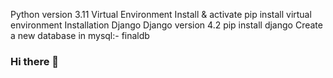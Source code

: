 Python version 3.11 
Virtual Environment Install & activate 
pip install virtual environment 
Installation Django 
Django version 4.2
pip install django
Create a new database in mysql:- finaldb


### Hi there 👋

<!--
**SuragSunil/SuragSunil** is a ✨ _special_ ✨ repository because its `README.md` (this file) appears on your GitHub profile.

Here are some ideas to get you started:

- 🔭 I’m currently working on ...
- 🌱 I’m currently learning ...
- 👯 I’m looking to collaborate on ...
- 🤔 I’m looking for help with ...
- 💬 Ask me about ...
- 📫 How to reach me: ...
- 😄 Pronouns: ...
- ⚡ Fun fact: ...
-->

